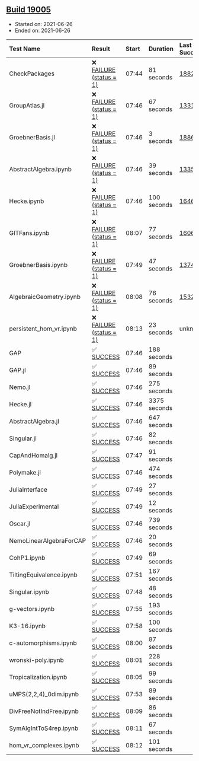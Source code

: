 ## [Build 19005](https://oscarci.mathematik.uni-kl.de/job/oscar/19005/)

* Started on: 2021-06-26
* Ended on: 2021-06-26

| Test Name    | Result | Start | Duration | Last Success | First Failure |
|:-------------|:-------|:------|:---------|:-------------|:--------------|
| CheckPackages | ❌ [FAILURE (status = 1)](https://oscarci.mathematik.uni-kl.de/job/oscar/19005/artifact/logs/build-19005/CheckPackages.log) | 07:44 | 81 seconds | [18822](https://oscarci.mathematik.uni-kl.de/job/oscar/18822/) | [18823](https://oscarci.mathematik.uni-kl.de/job/oscar/18823/) |
| GroupAtlas.jl | ❌ [FAILURE (status = 1)](https://oscarci.mathematik.uni-kl.de/job/oscar/19005/artifact/logs/build-19005/GroupAtlas.jl.log) | 07:46 | 67 seconds | [13311](https://oscarci.mathematik.uni-kl.de/job/oscar/13311/) | [13312](https://oscarci.mathematik.uni-kl.de/job/oscar/13312/) |
| GroebnerBasis.jl | ❌ [FAILURE (status = 1)](https://oscarci.mathematik.uni-kl.de/job/oscar/19005/artifact/logs/build-19005/GroebnerBasis.jl.log) | 07:46 | 3 seconds | [18864](https://oscarci.mathematik.uni-kl.de/job/oscar/18864/) | [18865](https://oscarci.mathematik.uni-kl.de/job/oscar/18865/) |
| AbstractAlgebra.ipynb | ❌ [FAILURE (status = 1)](https://oscarci.mathematik.uni-kl.de/job/oscar/19005/artifact/logs/build-19005/AbstractAlgebra.ipynb.log) | 07:46 | 39 seconds | [13355](https://oscarci.mathematik.uni-kl.de/job/oscar/13355/) | [13356](https://oscarci.mathematik.uni-kl.de/job/oscar/13356/) |
| Hecke.ipynb | ❌ [FAILURE (status = 1)](https://oscarci.mathematik.uni-kl.de/job/oscar/19005/artifact/logs/build-19005/Hecke.ipynb.log) | 07:46 | 100 seconds | [16463](https://oscarci.mathematik.uni-kl.de/job/oscar/16463/) | [16464](https://oscarci.mathematik.uni-kl.de/job/oscar/16464/) |
| GITFans.ipynb | ❌ [FAILURE (status = 1)](https://oscarci.mathematik.uni-kl.de/job/oscar/19005/artifact/logs/build-19005/GITFans.ipynb.log) | 08:07 | 77 seconds | [16068](https://oscarci.mathematik.uni-kl.de/job/oscar/16068/) | [16069](https://oscarci.mathematik.uni-kl.de/job/oscar/16069/) |
| GroebnerBasis.ipynb | ❌ [FAILURE (status = 1)](https://oscarci.mathematik.uni-kl.de/job/oscar/19005/artifact/logs/build-19005/GroebnerBasis.ipynb.log) | 07:49 | 47 seconds | [13748](https://oscarci.mathematik.uni-kl.de/job/oscar/13748/) | [13749](https://oscarci.mathematik.uni-kl.de/job/oscar/13749/) |
| AlgebraicGeometry.ipynb | ❌ [FAILURE (status = 1)](https://oscarci.mathematik.uni-kl.de/job/oscar/19005/artifact/logs/build-19005/AlgebraicGeometry.ipynb.log) | 08:08 | 76 seconds | [15322](https://oscarci.mathematik.uni-kl.de/job/oscar/15322/) | [15323](https://oscarci.mathematik.uni-kl.de/job/oscar/15323/) |
| persistent_hom_vr.ipynb | ❌ [FAILURE (status = 1)](https://oscarci.mathematik.uni-kl.de/job/oscar/19005/artifact/logs/build-19005/persistent_hom_vr.ipynb.log) | 08:13 | 23 seconds | unknown | unknown |
| GAP | ✅ [SUCCESS](https://oscarci.mathematik.uni-kl.de/job/oscar/19005/artifact/logs/build-19005/GAP.log) | 07:46 | 188 seconds |  |  |
| GAP.jl | ✅ [SUCCESS](https://oscarci.mathematik.uni-kl.de/job/oscar/19005/artifact/logs/build-19005/GAP.jl.log) | 07:46 | 89 seconds |  |  |
| Nemo.jl | ✅ [SUCCESS](https://oscarci.mathematik.uni-kl.de/job/oscar/19005/artifact/logs/build-19005/Nemo.jl.log) | 07:46 | 275 seconds |  |  |
| Hecke.jl | ✅ [SUCCESS](https://oscarci.mathematik.uni-kl.de/job/oscar/19005/artifact/logs/build-19005/Hecke.jl.log) | 07:46 | 3375 seconds |  |  |
| AbstractAlgebra.jl | ✅ [SUCCESS](https://oscarci.mathematik.uni-kl.de/job/oscar/19005/artifact/logs/build-19005/AbstractAlgebra.jl.log) | 07:46 | 647 seconds |  |  |
| Singular.jl | ✅ [SUCCESS](https://oscarci.mathematik.uni-kl.de/job/oscar/19005/artifact/logs/build-19005/Singular.jl.log) | 07:46 | 82 seconds |  |  |
| CapAndHomalg.jl | ✅ [SUCCESS](https://oscarci.mathematik.uni-kl.de/job/oscar/19005/artifact/logs/build-19005/CapAndHomalg.jl.log) | 07:47 | 91 seconds |  |  |
| Polymake.jl | ✅ [SUCCESS](https://oscarci.mathematik.uni-kl.de/job/oscar/19005/artifact/logs/build-19005/Polymake.jl.log) | 07:46 | 474 seconds |  |  |
| JuliaInterface | ✅ [SUCCESS](https://oscarci.mathematik.uni-kl.de/job/oscar/19005/artifact/logs/build-19005/JuliaInterface.log) | 07:49 | 27 seconds |  |  |
| JuliaExperimental | ✅ [SUCCESS](https://oscarci.mathematik.uni-kl.de/job/oscar/19005/artifact/logs/build-19005/JuliaExperimental.log) | 07:49 | 12 seconds |  |  |
| Oscar.jl | ✅ [SUCCESS](https://oscarci.mathematik.uni-kl.de/job/oscar/19005/artifact/logs/build-19005/Oscar.jl.log) | 07:46 | 739 seconds |  |  |
| NemoLinearAlgebraForCAP | ✅ [SUCCESS](https://oscarci.mathematik.uni-kl.de/job/oscar/19005/artifact/logs/build-19005/NemoLinearAlgebraForCAP.log) | 07:46 | 20 seconds |  |  |
| CohP1.ipynb | ✅ [SUCCESS](https://oscarci.mathematik.uni-kl.de/job/oscar/19005/artifact/logs/build-19005/CohP1.ipynb.log) | 07:49 | 69 seconds |  |  |
| TiltingEquivalence.ipynb | ✅ [SUCCESS](https://oscarci.mathematik.uni-kl.de/job/oscar/19005/artifact/logs/build-19005/TiltingEquivalence.ipynb.log) | 07:51 | 167 seconds |  |  |
| Singular.ipynb | ✅ [SUCCESS](https://oscarci.mathematik.uni-kl.de/job/oscar/19005/artifact/logs/build-19005/Singular.ipynb.log) | 07:48 | 48 seconds |  |  |
| g-vectors.ipynb | ✅ [SUCCESS](https://oscarci.mathematik.uni-kl.de/job/oscar/19005/artifact/logs/build-19005/g-vectors.ipynb.log) | 07:55 | 193 seconds |  |  |
| K3-16.ipynb | ✅ [SUCCESS](https://oscarci.mathematik.uni-kl.de/job/oscar/19005/artifact/logs/build-19005/K3-16.ipynb.log) | 07:58 | 100 seconds |  |  |
| c-automorphisms.ipynb | ✅ [SUCCESS](https://oscarci.mathematik.uni-kl.de/job/oscar/19005/artifact/logs/build-19005/c-automorphisms.ipynb.log) | 08:00 | 87 seconds |  |  |
| wronski-poly.ipynb | ✅ [SUCCESS](https://oscarci.mathematik.uni-kl.de/job/oscar/19005/artifact/logs/build-19005/wronski-poly.ipynb.log) | 08:01 | 228 seconds |  |  |
| Tropicalization.ipynb | ✅ [SUCCESS](https://oscarci.mathematik.uni-kl.de/job/oscar/19005/artifact/logs/build-19005/Tropicalization.ipynb.log) | 08:05 | 99 seconds |  |  |
| uMPS(2,2,4)_0dim.ipynb | ✅ [SUCCESS](https://oscarci.mathematik.uni-kl.de/job/oscar/19005/artifact/logs/build-19005/uMPS-2-2-4-_0dim.ipynb.log) | 07:53 | 89 seconds |  |  |
| DivFreeNotIndFree.ipynb | ✅ [SUCCESS](https://oscarci.mathematik.uni-kl.de/job/oscar/19005/artifact/logs/build-19005/DivFreeNotIndFree.ipynb.log) | 08:09 | 86 seconds |  |  |
| SymAlgIntToS4rep.ipynb | ✅ [SUCCESS](https://oscarci.mathematik.uni-kl.de/job/oscar/19005/artifact/logs/build-19005/SymAlgIntToS4rep.ipynb.log) | 08:11 | 67 seconds |  |  |
| hom_vr_complexes.ipynb | ✅ [SUCCESS](https://oscarci.mathematik.uni-kl.de/job/oscar/19005/artifact/logs/build-19005/hom_vr_complexes.ipynb.log) | 08:12 | 101 seconds |  |  |
